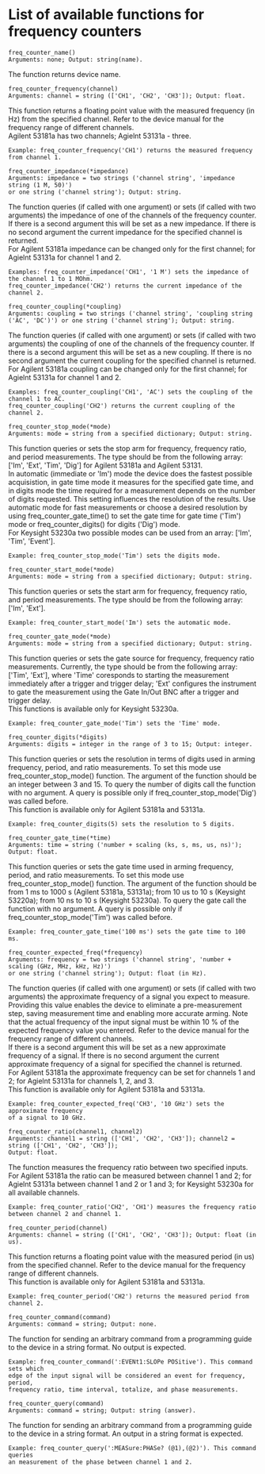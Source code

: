 # List of available functions for frequency counters

```python3
freq_counter_name()
Arguments: none; Output: string(name).
```
The function returns device name.
```python3
freq_counter_frequency(channel)
Arguments: channel = string (['CH1', 'CH2', 'CH3']); Output: float.
```
This function returns a floating point value with the measured frequency (in Hz) from the specified channel. Refer to the device manual for the frequency range of different channels.<br/>
Agilent 53181a has two channels; Agielnt 53131a - three.<br/>
```python3
Example: freq_counter_frequency('CH1') returns the measured frequency from channel 1.
```
```python3
freq_counter_impedance(*impedance)
Arguments: impedance = two strings ('channel string', 'impedance string (1 M, 50)')
or one string ('channel string'); Output: string.
```
The function queries (if called with one argument) or sets (if called with two arguments) the impedance of one of the channels of the frequency counter. If there is a second argument this will be set as a new impedance. If there is no second argument the current impedance for the specified channel is returned.<br/>
For Agilent 53181a impedance can be changed only for the first channel; for Agielnt 53131a for channel 1 and 2.<br/>
```python3
Examples: freq_counter_impedance('CH1', '1 M') sets the impedance of the channel 1 to 1 MOhm.
freq_counter_impedance('CH2') returns the current impedance of the channel 2.
```
```python3
freq_counter_coupling(*coupling)
Arguments: coupling = two strings ('channel string', 'coupling string ('AC', 'DC')') or one string ('channel string'); Output: string.
```
The function queries (if called with one argument) or sets (if called with two arguments) the coupling of one of the channels of the frequency counter. If there is a second argument this will be set as a new coupling. If there is no second argument the current coupling for the specified channel is returned.<br/>
For Agilent 53181a coupling can be changed only for the first channel; for Agielnt 53131a for channel 1 and 2.<br/>
```python3
Examples: freq_counter_coupling('CH1', 'AC') sets the coupling of the channel 1 to AC.
freq_counter_coupling('CH2') returns the current coupling of the channel 2.
```
```python3
freq_counter_stop_mode(*mode)
Arguments: mode = string from a specified dictionary; Output: string.
```
This function queries or sets the stop arm for frequency, frequency ratio, and period measurements. The type should be from the following array:<br/>
['Im', 'Ext', 'Tim', 'Dig'] for Agilent 53181a and Agilent 53131.<br/>
In automatic (immediate or 'Im') mode the device does the fastest possible acquisistion, in gate time mode it measures for the specified gate time, and in digits mode the time required for a measurement depends on the number of digits requested. This setting influences the resolution of the results. Use automatic mode for fast measurements or choose a desired resolution by using freq_counter_gate_time() to set the gate time for gate time ('Tim') mode or freq_counter_digits() for digits ('Dig') mode.<br/>
For Keysight 53230a two possible modes can be used from an array: ['Im', 'Tim', 'Event'].<br/>
```python3
Example: freq_counter_stop_mode('Tim') sets the digits mode.
```
```python3
freq_counter_start_mode(*mode)
Arguments: mode = string from a specified dictionary; Output: string.
```
This function queries or sets the start arm for frequency, frequency ratio, and period measurements. The type should be from the following array:<br/>
['Im', 'Ext'].<br/>
```python3
Example: freq_counter_start_mode('Im') sets the automatic mode.
```
```python3
freq_counter_gate_mode(*mode)
Arguments: mode = string from a specified dictionary; Output: string.
```
This function queries or sets the gate source for frequency, frequency ratio measurements. Currently, the type should be from the following array:
['Tim', 'Ext'], where 'Time' coresponds to starting the measurement immediately after a trigger and trigger delay; 'Ext' configures the instrument to gate the measurement using the Gate In/Out BNC after a trigger and trigger delay.<br/>
This functions is available only for Keysight 53230a.
```python3
Example: freq_counter_gate_mode('Tim') sets the 'Time' mode.
```
```python3
freq_counter_digits(*digits)
Arguments: digits = integer in the range of 3 to 15; Output: integer.
```
This function queries or sets the resolution in terms of digits used in arming frequency, period, and ratio measurements. To set this mode use freq_counter_stop_mode() function. The argument of the function should be an integer between 3 and 15. To query the number of digits call the function with no argument. A query is possible only if freq_counter_stop_mode('Dig') was called before.<br/>
This function is available only for Agilent 53181a and 53131a.<br/>
```python3
Example: freq_counter_digits(5) sets the resolution to 5 digits.
```
```python3
freq_counter_gate_time(*time)
Arguments: time = string ('number + scaling (ks, s, ms, us, ns)'); Output: float.
```
This function queries or sets the gate time used in arming frequency, period, and ratio measurements. To set this mode use freq_counter_stop_mode() function. The argument of the function should be from 1 ms to 1000 s (Agilent 53181a, 53131a); from 10 us to 10 s (Keysight 53220a); from 10 ns to 10 s (Keysight 53230a). To query the gate call the function with no argument. A query is possible only if freq_counter_stop_mode('Tim') was called before.<br/>
```python3
Example: freq_counter_gate_time('100 ms') sets the gate time to 100 ms.
```
```python3
freq_counter_expected_freq(*frequency)
Arguments: frequency = two strings ('channel string', 'number + scaling (GHz, MHz, kHz, Hz)')
or one string ('channel string'); Output: float (in Hz).
```
The function queries (if called with one argument) or sets (if called with two arguments) the approximate frequency of a signal you expect to measure. Providing this value enables the device to eliminate a pre-measurement step, saving measurement time and enabling more accurate arming. Note that the actual frequency of the input signal must be within 10 % of the expected frequency value you entered. Refer to the device manual for the frequency range of different channels.<br/>
If there is a second argument this will be set as a new approximate frequency of a signal. If there is no second argument the current approximate frequency of a signal for specified the channel is returned.<br/>
For Agilent 53181a the approximate frequency can be set for channels 1 and 2; for Agielnt 53131a for channels 1, 2, and 3.<br/>
This function is available only for Agilent 53181a and 53131a.<br/>
```python3
Example: freq_counter_expected_freq('CH3', '10 GHz') sets the approximate frequency
of a signal to 10 GHz.
```
```python3
freq_counter_ratio(channel1, channel2)
Arguments: channel1 = string (['CH1', 'CH2', 'CH3']); channel2 = string (['CH1', 'CH2', 'CH3']);
Output: float.
```
The function measures the frequency ratio between two specified inputs.<br/>
For Agilent 53181a the ratio can be measured between channel 1 and 2; for Agielnt 53131a between channel 1 and 2 or 1 and 3; for Keysight 53230a for all available channels.<br/>
```python3
Example: freq_counter_ratio('CH2', 'CH1') measures the frequency ratio between channel 2 and channel 1.
```
```python3
freq_counter_period(channel)
Arguments: channel = string (['CH1', 'CH2', 'CH3']); Output: float (in us).
```
This function returns a floating point value with the measured period (in us) from the specified channel. Refer to the device manual for the frequency range of different channels.<br/>
This function is available only for Agilent 53181a and 53131a.<br/>
```python3
Example: freq_counter_period('CH2') returns the measured period from channel 2.
```
```python3
freq_counter_command(command)
Arguments: command = string; Output: none.
```
The function for sending an arbitrary command from a programming guide to the device in a string format. No output is expected.<br/>
```python3
Example: freq_counter_command(':EVENt1:SLOPe POSitive'). This command sets which
edge of the input signal will be considered an event for frequency, period,
frequency ratio, time interval, totalize, and phase measurements.
```
```python3
freq_counter_query(command)
Arguments: command = string; Output: string (answer).
```
The function for sending an arbitrary command from a programming guide to the device in a string format. An output in a string format is expected.<br/>
```python3
Example: freq_counter_query(':MEASure:PHASe? (@1),(@2)'). This command queries
an measurement of the phase between channel 1 and 2.
```

